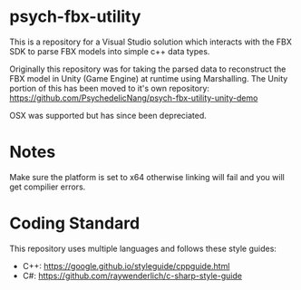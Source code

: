 # psych-fbx-utility
This is a repository for a Visual Studio solution which interacts with the FBX SDK to parse FBX models into simple c++ data types.

Originally this repository was for taking the parsed data to reconstruct the FBX model in Unity (Game Engine) at runtime using Marshalling. The Unity portion of this has been moved to it's own repository: https://github.com/PsychedelicNang/psych-fbx-utility-unity-demo

OSX was supported but has since been depreciated.

# Notes 
Make sure the platform is set to x64 otherwise linking will fail and you will get compilier errors.

# Coding Standard
This repository uses multiple languages and follows these style guides:
- C++:	https://google.github.io/styleguide/cppguide.html
- C#: 	https://github.com/raywenderlich/c-sharp-style-guide

